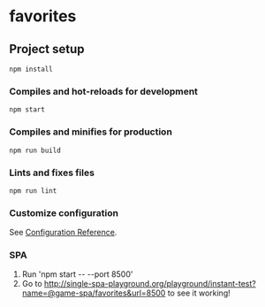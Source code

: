 # favorites

## Project setup

```
npm install
```

### Compiles and hot-reloads for development

```
npm start
```

### Compiles and minifies for production

```
npm run build
```

### Lints and fixes files

```
npm run lint
```

### Customize configuration

See [Configuration Reference](https://cli.vuejs.org/config/).

### SPA

1. Run 'npm start -- --port 8500'
2. Go to http://single-spa-playground.org/playground/instant-test?name=@game-spa/favorites&url=8500 to see it working!
